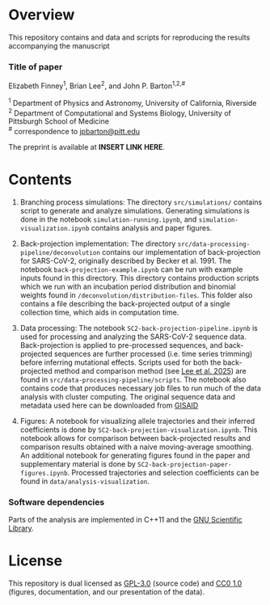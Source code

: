 
# Overview

This repository contains and data and scripts for reproducing the results accompanying the manuscript  

### Title of paper
Elizabeth Finney<sup>1</sup>, Brian Lee<sup>2</sup>, and John P. Barton<sup>1,2,#</sup>

<sup>1</sup> Department of Physics and Astronomy, University of California, Riverside  
<sup>2</sup> Department of Computational and Systems Biology, University of Pittsburgh School of Medicine  
<sup>#</sup> correspondence to [jpbarton@pitt.edu](mailto:jpbarton@pitt.edu)  

The preprint is available at __INSERT LINK HERE__.

# Contents

1. Branching process simulations: The directory `src/simulations/` contains script to generate and analyze simulations. Generating simulations is done in the notebook `simulation-running.ipynb`, and `simulation-visualization.ipynb` contains analysis and paper figures.

2. Back-projection implementation: The directory `src/data-processing-pipeline/deconvolution` contains our implementation of back-projection for SARS-CoV-2, originally described by Becker et al. 1991. The notebook `back-projection-example.ipynb` can be run with example inputs found in this directory. This directory contains production scripts which we run with an incubation period distribution and binomial weights found in `/deconvolution/distribution-files`. This folder also contains a file describing the back-projected output of a single collection time, which aids in computation time.

3. Data processing: The notebook `SC2-back-projection-pipeline.ipynb` is used for processing and analyzing the SARS-CoV-2 sequence data. Back-projection is applied to pre-processed sequences, and back-projected sequences are further processed (i.e. time series trimming) before inferring mutational effects. Scripts used for both the back-projected method and comparison method (see [Lee et al. 2025](https://www.nature.com/articles/s41467-024-55593-0)) are found in `src/data-processing-pipeline/scripts`. The notebook also contains code that produces necessary job files to run much of the data analysis with cluster computing. The original sequence data and metadata used here can be downloaded from [GISAID](https://gisaid.org/)

4. Figures: A notebook for visualizing allele trajectories and their inferred coefficients is done by `SC2-back-projection-visualization.ipynb`. This notebook allows for comparison between back-projected results and comparison results obtained with a naive moving-average smoothing. An additional notebook for generating figures found in the paper and supplementary material is done by `SC2-back-projection-paper-figures.ipynb`. Processed trajectories and selection coefficients can be found in `data/analysis-visualization`.

### Software dependencies

Parts of the analysis are implemented in C++11 and the [GNU Scientific Library](https://www.gnu.org/software/gsl/).

# License

This repository is dual licensed as [GPL-3.0](LICENSE-GPL) (source code) and [CC0 1.0](LICENSE-CC0) (figures, documentation, and our presentation of the data).
